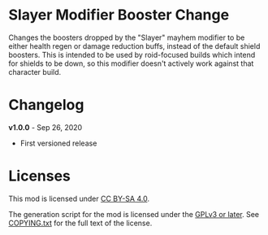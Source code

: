 Slayer Modifier Booster Change
==============================

Changes the boosters dropped by the "Slayer" mayhem modifier to be either
health regen or damage reduction buffs, instead of the default shield boosters.
This is intended to be used by roid-focused builds which intend for shields
to be down, so this modifier doesn't actively work against that character build.

Changelog
=========

**v1.0.0** - Sep 26, 2020
 * First versioned release
 
Licenses
========

This mod is licensed under [CC BY-SA 4.0](https://creativecommons.org/licenses/by-sa/4.0/).

The generation script for the mod is licensed under the
[GPLv3 or later](https://www.gnu.org/licenses/quick-guide-gplv3.html).
See [COPYING.txt](../../COPYING.txt) for the full text of the license.

